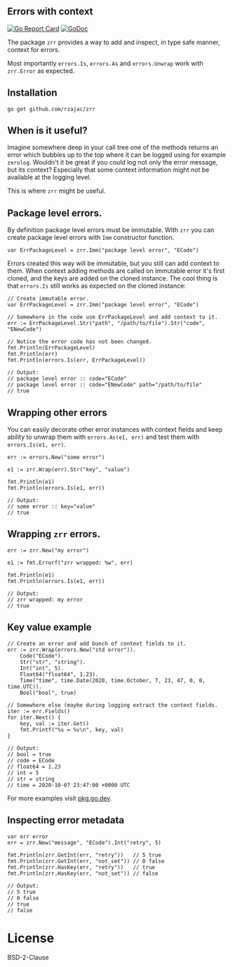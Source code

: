 ## Errors with context

[![Go Report Card](https://goreportcard.com/badge/github.com/rzajac/zrr)](https://goreportcard.com/report/github.com/rzajac/zrr)
[![GoDoc](https://img.shields.io/badge/api-Godoc-blue.svg)](https://pkg.go.dev/github.com/rzajac/zrr)

The package `zrr` provides a way to add and inspect, in type safe manner, 
context for errors.  

Most importantly `errors.Is`, `errors.As` and `errors.Unwrap` work with 
`zrr.Error` as expected.

## Installation

```
go get github.com/rzajac/zrr
```

## When is it useful?

Imagine somewhere deep in your call tree one of the methods returns an error 
which bubbles up to the top where it can be logged using for example `zerolog`. 
Wouldn't it be great if you could log not only the error message, but its 
context? Especially that some context information might not be available at the 
logging level.

This is where `zrr` might be useful.  

## Package level errors.

By definition package level errors must be immutable. With `zrr` you can 
create package level errors with `Imm` constructor function.

```
var ErrPackageLevel = zrr.Imm("package level error", "ECode")
```

Errors created this way will be immutable, but you still can add 
context to them. When context adding methods are called on immutable error 
it's first cloned, and the keys are added on the cloned instance. The cool
thing is that `errors.Is` still works as expected on the cloned instance:   

```
// Create immutable error.
var ErrPackageLevel = zrr.Imm("package level error", "ECode")

// Somewhere in the code use ErrPackageLevel and add context to it.
err := ErrPackageLevel.Str("path", "/path/to/file").Str("code", "ENewCode")

// Notice the error code has not been changed.
fmt.Println(ErrPackageLevel) 
fmt.Println(err)
fmt.Println(errors.Is(err, ErrPackageLevel))

// Output:
// package level error :: code="ECode"
// package level error :: code="ENewCode" path="/path/to/file"
// true
```

## Wrapping other errors

You can easily decorate other error instances with context fields and keep 
ability to unwrap them with `errors.As(e1, err)` and test 
them with `errors.Is(e1, err)`. 

```
err := errors.New("some error")

e1 := zrr.Wrap(err).Str("key", "value")

fmt.Println(e1)
fmt.Println(errors.Is(e1, err))

// Output:
// some error :: key="value"
// true
```

## Wrapping `zrr` errors.

```
err := zrr.New("my error")

e1 := fmt.Errorf("zrr wrapped: %w", err)

fmt.Println(e1)
fmt.Println(errors.Is(e1, err))

// Output:
// zrr wrapped: my error
// true
```

## Key value example

```
// Create an error and add bunch of context fields to it.
err := zrr.Wrap(errors.New("std error")).
    Code("ECode").
    Str("str", "string").
    Int("int", 5).
    Float64("float64", 1.23).
    Time("time", time.Date(2020, time.October, 7, 23, 47, 0, 0, time.UTC)).
    Bool("bool", true)

// Somewhere else (maybe during logging extract the context fields.
iter := err.Fields()
for iter.Next() {
    key, val := iter.Get()
    fmt.Printf("%s = %v\n", key, val)
}

// Output:
// bool = true
// code = ECode
// float64 = 1.23
// int = 5
// str = string
// time = 2020-10-07 23:47:00 +0000 UTC
```

For more examples visit [pkg.go.dev](https://pkg.go.dev/mod/github.com/rzajac/zrr).

## Inspecting error metadata 

```
var err error
err = zrr.New("message", "ECode").Int("retry", 5)

fmt.Println(zrr.GetInt(err, "retry"))   // 5 true
fmt.Println(zrr.GetInt(err, "not_set")) // 0 false
fmt.Println(zrr.HasKey(err, "retry"))   // true
fmt.Println(zrr.HasKey(err, "not_set")) // false

// Output:
// 5 true
// 0 false
// true
// false
```

# License

BSD-2-Clause